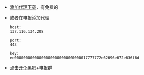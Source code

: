 * [添加代理下载](https://github.com/geph-official/geph2/wiki/%E8%BF%B7%E9%9B%BE%E9%80%9A%EF%BC%88%E5%85%8D%E7%BF%BB%E5%A2%99%E9%95%9C%E5%83%8F%EF%BC%89)，有免费的

* 或者在电报添加代理

  ```
  host:
  137.116.134.208
  
  port:
  443
  
  key:
  ee000000000000000000000000000000017777772e62696e672e636f6d
  ```

  

* 点击[开个黑吧](https://t.me/joinchat/QzwgRxirSS8bju9axtvROA)+电报群

